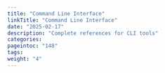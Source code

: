 ```yaml
---
title: "Command Line Interface"
linkTitle: "Command Line Interface"
date: "2025-02-17"
description: "Complete references for CLI tools"
categories:
pageintoc: "148"
tags:
weight: "4"
---
```


<a id="command-line-interface"></a>

<!--# Command Line Interfaces -->













































